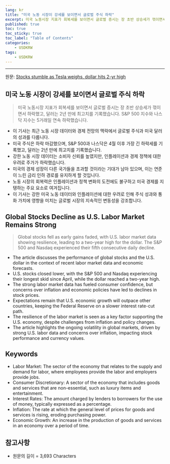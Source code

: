 ```yaml
---
lang: kr
title: "미국 노동 시장이 강세를 보이면서 글로벌 주식 하락"
excerpt: 미국 노동시장 지표가 회복세를 보이면서 글로벌 증시는 장 초반 상승세가 꺾이면서 하락했고, 달러는 2년 만에 최고치를 기록했습니다. S&P 500 지수와 나스닥 지수는 5거래일 연속 하락했습니다.
published: true
toc: true
toc_sticky: true
toc_label: "Table of Contents"
categories:
    - USDKRW
tags:
    - USDKRW
---
```


---

  원문: [Stocks stumble as Tesla weighs, dollar hits 2-yr high](https://www.investing.com/news/economy-news/asia-shares-get-off-to-bumpy-start-in-2025-with-trumps-policies-in-focus-3793459)

## 미국 노동 시장이 강세를 보이면서 글로벌 주식 하락

> 미국 노동시장 지표가 회복세를 보이면서 글로벌 증시는 장 초반 상승세가 꺾이면서 하락했고, 달러는 2년 만에 최고치를 기록했습니다. S&P 500 지수와 나스닥 지수는 5거래일 연속 하락했습니다.


- 이 기사는 최근 노동 시장 데이터와 경제 전망의 맥락에서 글로벌 주식과 미국 달러의 성과를 다룹니다.
- 미국 주식은 하락 마감했으며, S&P 500과 나스닥은 4월 이후 가장 긴 하락세를 기록했고, 달러는 2년 만에 최고치를 기록했습니다.
- 강한 노동 시장 데이터는 소비자 신뢰를 높였지만, 인플레이션과 경제 정책에 대한 우려로 주가가 하락했습니다.
- 미국의 경제 성장이 다른 국가들을 초과할 것이라는 기대가 남아 있으며, 이는 연준이 느린 금리 인하 경로를 유지하게 할 것입니다.
- 노동 시장의 회복력은 인플레이션과 정책 변화의 도전에도 불구하고 미국 경제를 지탱하는 주요 요소로 여겨집니다.
- 이 기사는 강한 미국 노동 데이터와 인플레이션에 대한 우려로 인해 주식 성과와 통화 가치에 영향을 미치는 글로벌 시장의 지속적인 변동성을 강조합니다.

## Global Stocks Decline as U.S. Labor Market Remains Strong

> Global stocks fell as early gains faded, with U.S. labor market data showing resilience, leading to a two-year high for the dollar. The S&P 500 and Nasdaq experienced their fifth consecutive daily decline.


- The article discusses the performance of global stocks and the U.S. dollar in the context of recent labor market data and economic forecasts.
- U.S. stocks closed lower, with the S&P 500 and Nasdaq experiencing their longest skid since April, while the dollar reached a two-year high.
- The strong labor market data has fueled consumer confidence, but concerns over inflation and economic policies have led to declines in stock prices.
- Expectations remain that U.S. economic growth will outpace other countries, keeping the Federal Reserve on a slower interest rate-cut path.
- The resilience of the labor market is seen as a key factor supporting the U.S. economy, despite challenges from inflation and policy changes.
- The article highlights the ongoing volatility in global markets, driven by strong U.S. labor data and concerns over inflation, impacting stock performance and currency values.

## Keywords

- Labor Market: The sector of the economy that relates to the supply and demand for labor, where employees provide the labor and employers provide jobs.
- Consumer Discretionary: A sector of the economy that includes goods and services that are non-essential, such as luxury items and entertainment.
- Interest Rates: The amount charged by lenders to borrowers for the use of money, typically expressed as a percentage.
- Inflation: The rate at which the general level of prices for goods and services is rising, eroding purchasing power.
- Economic Growth: An increase in the production of goods and services in an economy over a period of time.

## 참고사항

- 원문의 길이 = 3,693 Characters


